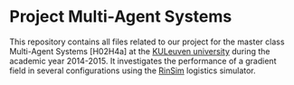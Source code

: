# Project Multi-Agent Systems

This repository contains all files related to our project for the master class Multi-Agent Systems [H02H4a] at the [KULeuven university](http://www.kuleuven.be/) during the academic year 2014-2015. It investigates the performance of a gradient field in several configurations using the [RinSim](https://github.com/rinde/RinSim) logistics simulator.